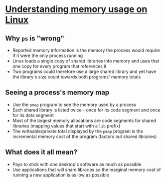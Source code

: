 # [Understanding memory usage on Linux ](http://virtualthreads.blogspot.com/2006/02/understanding-memory-usage-on-linux.html)

## Why `ps` is "wrong"
* Reported memory information is the memory the process would require if it were the only process running
* Linux loads a single copy of shared libraries into memory and uses that one copy for every program that references it
* Two programs could therefore use a large shared library and yet have the library's size count towards both programs' memory totals

## Seeing a process's memory map
* Use the `pmap` program to see the memory used by a process
* Each shared library is listed twice - once for its code segment and once for its data segment
* Most of the largest memory allocations are code segments for shared libraries (mapping values that start with a `lib` prefix)
* The writeable/private total displayed by the `pmap` program is the incremental memory cost of the program (factors out shared libraries)

## What does it all mean?
* Pays to stick with one desktop's software as much as possible
* Use applications that will share libraries so the marginal memory cost of running a new application is as low as possible
